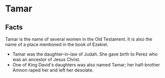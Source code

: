 # Tamar

## Facts

Tamar is the name of several women in the Old Testament. It is also the name of a place mentioned in the book of Ezekiel.

* Tamar was the daughter-in-law of Judah. She gave birth to Perez who was an ancestor of Jesus Christ.
* One of King David's daughters was also named Tamar; her half-brother Amnon raped her and left her desolate.